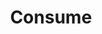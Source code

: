 ---
layout: index
title:  "Consume"
children: ["sermons", "marriage-course", "parenting-course"]
---